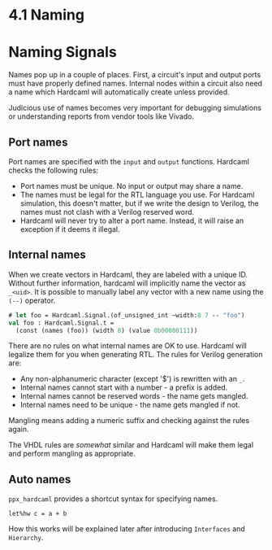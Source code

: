 # 4.1 Naming

# Naming Signals

<!--
```ocaml
# Hardcaml.Caller_id.set_mode Disabled
- : unit = ()
```
-->

Names pop up in a couple of places. First, a circuit's input and output ports must have
properly defined names. Internal nodes within a circuit also need a name which Hardcaml
will automatically create unless provided.

Judicious use of names becomes very important for debugging simulations or understanding
reports from vendor tools like Vivado.

## Port names

Port names are specified with the `input` and `output` functions. Hardcaml checks the
following rules:

- Port names must be unique.  No input or output may share a name.
- The names must be legal for the RTL language you use. For
  Hardcaml simulation, this doesn't matter, but if we write the
  design to Verilog, the names must not clash with a Verilog reserved
  word.
- Hardcaml will never try to alter a port name. Instead, it will raise
  an exception if it deems it illegal.

## Internal names

When we create vectors in Hardcaml, they are labeled with a unique ID. Without further
information, hardcaml will implicitly name the vector as `_<uid>`. It is possible to
manually label any vector with a new name using the `(--)` operator.

```ocaml
# let foo = Hardcaml.Signal.(of_unsigned_int ~width:8 7 -- "foo")
val foo : Hardcaml.Signal.t =
  (const (names (foo)) (width 8) (value 0b00000111))
```

There are no rules on what internal names are OK to use. Hardcaml will legalize them for
you when generating RTL. The rules for Verilog generation are:

- Any non-alphanumeric character (except '$') is rewritten with an `_`.
- Internal names cannot start with a number - a prefix is added.
- Internal names cannot be reserved words - the name gets mangled.
- Internal names need to be unique - the name gets mangled if not.

Mangling means adding a numeric suffix and checking against the rules again.

The VHDL rules are _somewhat_ similar and Hardcaml will make them legal and perform
mangling as appropriate.

## Auto names

`ppx_hardcaml` provides a shortcut syntax for specifying names.

```
let%hw c = a + b
```

How this works will be explained later after introducing `Interfaces` and `Hierarchy`.
